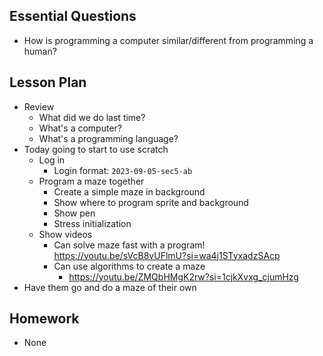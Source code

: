 ## Essential Questions

- How is programming a computer similar/different from programming a human?

## Lesson Plan

- Review
    - What did we do last time?
    - What's a computer?
    - What's a programming language?
- Today going to start to use scratch
    - Log in
        - Login format: `2023-09-05-sec5-ab`
    - Program a maze together
        - Create a simple maze in background
        - Show where to program sprite and background
        - Show pen
        - Stress initialization
    - Show videos
        - Can solve maze fast with a program!
            https://youtu.be/sVcB8vUFlmU?si=wa4j1STyxadzSAcp
        - Can use algorithms to create a maze
            - https://youtu.be/ZMQbHMgK2rw?si=1cjkXvxg_cjumHzg
- Have them go and do a maze of their own

## Homework

- None
